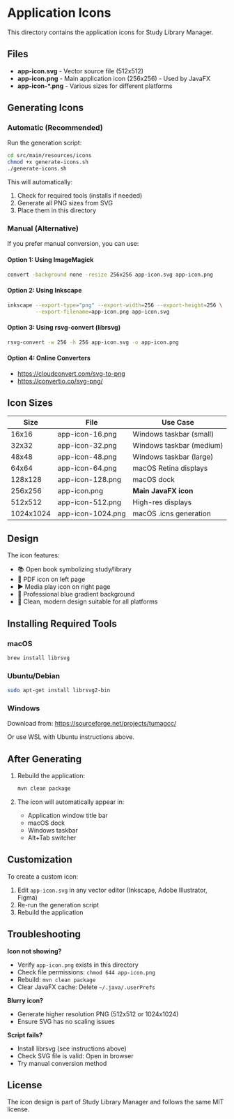 # Application Icons

This directory contains the application icons for Study Library Manager.

## Files

- **app-icon.svg** - Vector source file (512x512)
- **app-icon.png** - Main application icon (256x256) - Used by JavaFX
- **app-icon-\*.png** - Various sizes for different platforms

## Generating Icons

### Automatic (Recommended)

Run the generation script:

```bash
cd src/main/resources/icons
chmod +x generate-icons.sh
./generate-icons.sh
```

This will automatically:

1. Check for required tools (installs if needed)
2. Generate all PNG sizes from SVG
3. Place them in this directory

### Manual (Alternative)

If you prefer manual conversion, you can use:

#### Option 1: Using ImageMagick

```bash
convert -background none -resize 256x256 app-icon.svg app-icon.png
```

#### Option 2: Using Inkscape

```bash
inkscape --export-type="png" --export-width=256 --export-height=256 \
         --export-filename=app-icon.png app-icon.svg
```

#### Option 3: Using rsvg-convert (librsvg)

```bash
rsvg-convert -w 256 -h 256 app-icon.svg -o app-icon.png
```

#### Option 4: Online Converters

- https://cloudconvert.com/svg-to-png
- https://convertio.co/svg-png/

## Icon Sizes

| Size      | File              | Use Case                 |
| --------- | ----------------- | ------------------------ |
| 16x16     | app-icon-16.png   | Windows taskbar (small)  |
| 32x32     | app-icon-32.png   | Windows taskbar (medium) |
| 48x48     | app-icon-48.png   | Windows taskbar (large)  |
| 64x64     | app-icon-64.png   | macOS Retina displays    |
| 128x128   | app-icon-128.png  | macOS dock               |
| 256x256   | app-icon.png      | **Main JavaFX icon**     |
| 512x512   | app-icon-512.png  | High-res displays        |
| 1024x1024 | app-icon-1024.png | macOS .icns generation   |

## Design

The icon features:

- 📚 Open book symbolizing study/library
- 📄 PDF icon on left page
- ▶️ Media play icon on right page
- 🎨 Professional blue gradient background
- 📏 Clean, modern design suitable for all platforms

## Installing Required Tools

### macOS

```bash
brew install librsvg
```

### Ubuntu/Debian

```bash
sudo apt-get install librsvg2-bin
```

### Windows

Download from: https://sourceforge.net/projects/tumagcc/

Or use WSL with Ubuntu instructions above.

## After Generating

1. Rebuild the application:

   ```bash
   mvn clean package
   ```

2. The icon will automatically appear in:
   - Application window title bar
   - macOS dock
   - Windows taskbar
   - Alt+Tab switcher

## Customization

To create a custom icon:

1. Edit `app-icon.svg` in any vector editor (Inkscape, Adobe Illustrator, Figma)
2. Re-run the generation script
3. Rebuild the application

## Troubleshooting

**Icon not showing?**

- Verify `app-icon.png` exists in this directory
- Check file permissions: `chmod 644 app-icon.png`
- Rebuild: `mvn clean package`
- Clear JavaFX cache: Delete `~/.java/.userPrefs`

**Blurry icon?**

- Generate higher resolution PNG (512x512 or 1024x1024)
- Ensure SVG has no scaling issues

**Script fails?**

- Install librsvg (see instructions above)
- Check SVG file is valid: Open in browser
- Try manual conversion method

## License

The icon design is part of Study Library Manager and follows the same MIT license.
